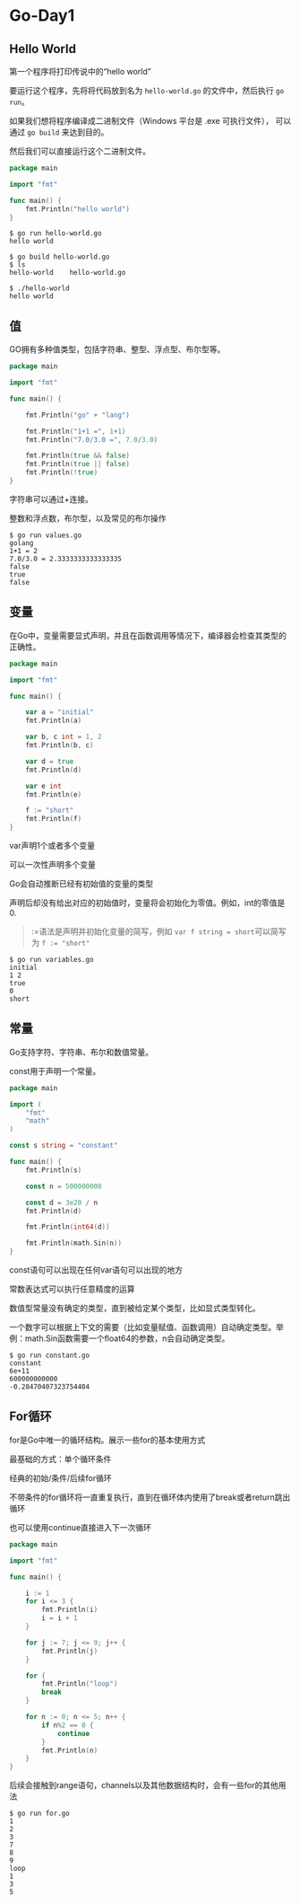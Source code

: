 # Go-Day1

## Hello World

第一个程序将打印传说中的“hello world”

要运行这个程序，先将将代码放到名为 `hello-world.go` 的文件中，然后执行 `go run`。

如果我们想将程序编译成二进制文件（Windows 平台是 .exe 可执行文件）， 可以通过 `go build` 来达到目的。

然后我们可以直接运行这个二进制文件。

```Go
package main

import "fmt"

func main() {
    fmt.Println("hello world")
}
```

```shell
$ go run hello-world.go
hello world

$ go build hello-world.go
$ ls
hello-world    hello-world.go

$ ./hello-world
hello world
```

## 值

GO拥有多种值类型，包括字符串、整型、浮点型、布尔型等。

```Go
package main

import "fmt"

func main() {

    fmt.Println("go" + "lang")

    fmt.Println("1+1 =", 1+1)
    fmt.Println("7.0/3.0 =", 7.0/3.0)

    fmt.Println(true && false)
    fmt.Println(true || false)
    fmt.Println(!true)
}
```

字符串可以通过+连接。

整数和浮点数，布尔型，以及常见的布尔操作

```shell
$ go run values.go
golang
1+1 = 2
7.0/3.0 = 2.3333333333333335
false
true
false
```

## 变量

在Go中，变量需要显式声明，并且在函数调用等情况下，编译器会检查其类型的正确性。

```Go
package main

import "fmt"

func main() {

    var a = "initial"
    fmt.Println(a)

    var b, c int = 1, 2
    fmt.Println(b, c)

    var d = true
    fmt.Println(d)

    var e int
    fmt.Println(e)

    f := "short"
    fmt.Println(f)
}
```

var声明1个或者多个变量

可以一次性声明多个变量

Go会自动推断已经有初始值的变量的类型

声明后却没有给出对应的初始值时，变量将会初始化为零值。例如，int的零值是0.

> :=语法是声明并初始化变量的简写，例如 `var f string = short`可以简写为 `f := "short"`

```shell
$ go run variables.go
initial
1 2
true
0
short
```

## 常量

Go支持字符、字符串、布尔和数值常量。

const用于声明一个常量。

```Go
package main

import (
    "fmt"
    "math"
)

const s string = "constant"

func main() {
    fmt.Println(s)

    const n = 500000000

    const d = 3e20 / n
    fmt.Println(d)

    fmt.Println(int64(d))

    fmt.Println(math.Sin(n))
}
```

const语句可以出现在任何var语句可以出现的地方

常数表达式可以执行任意精度的运算

数值型常量没有确定的类型，直到被给定某个类型，比如显式类型转化。

一个数字可以根据上下文的需要（比如变量赋值、函数调用）自动确定类型。举例：math.Sin函数需要一个float64的参数，n会自动确定类型。

```shell
$ go run constant.go 
constant
6e+11
600000000000
-0.28470407323754404
```

## For循环

for是Go中唯一的循环结构。展示一些for的基本使用方式

最基础的方式：单个循环条件

经典的初始/条件/后续for循环

不带条件的for循环将一直重复执行，直到在循环体内使用了break或者return跳出循环

也可以使用continue直接进入下一次循环

```Go
package main

import "fmt"

func main() {

    i := 1
    for i <= 3 {
        fmt.Println(i)
        i = i + 1
    }

    for j := 7; j <= 9; j++ {
        fmt.Println(j)
    }

    for {
        fmt.Println("loop")
        break
    }

    for n := 0; n <= 5; n++ {
        if n%2 == 0 {
            continue
        }
        fmt.Println(n)
    }
}
```

后续会接触到range语句，channels以及其他数据结构时，会有一些for的其他用法

```shell
$ go run for.go
1
2
3
7
8
9
loop
1
3
5
```

